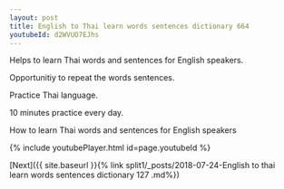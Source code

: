 ```yaml
---
layout: post
title: English to Thai learn words sentences dictionary 664 
youtubeId: d2WVUO7EJhs
---
```

 
 
Helps to learn Thai words and sentences for English speakers.

Opportunitiy to repeat the words sentences. 

Practice Thai language. 
 
10 minutes practice every day. 
 
How to learn Thai words and sentences for English speakers 
 
{% include youtubePlayer.html id=page.youtubeId %}
 
 
[Next]({{ site.baseurl }}{% link  split1/_posts/2018-07-24-English to thai learn words sentences dictionary 127 .md%})
 
